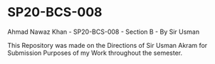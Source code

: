 # SP20-BCS-008
Ahmad Nawaz Khan - SP20-BCS-008 - Section B - By Sir Usman

This Repository was made on the Directions of Sir Usman Akram for Submission Purposes of my Work throughout the semester.
